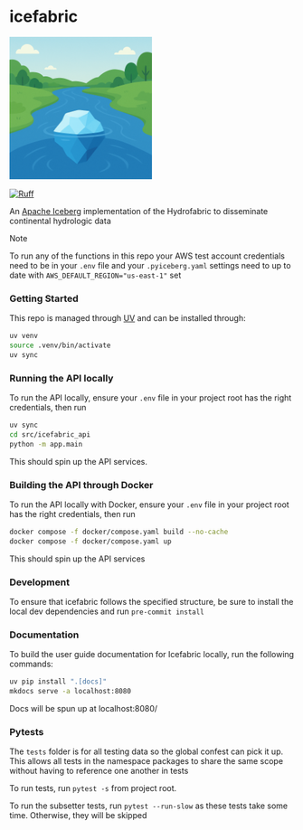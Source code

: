 # icefabric

<img src="docs/img/icefabric.png" alt="icefabric" width="50%"/>

[![Ruff](https://img.shields.io/endpoint?url=https://raw.githubusercontent.com/astral-sh/ruff/main/assets/badge/v2.json)](https://github.com/astral-sh/ruff)


An [Apache Iceberg](https://py.iceberg.apache.org/) implementation of the Hydrofabric to disseminate continental hydrologic data

> [!NOTE]
> To run any of the functions in this repo your AWS test account credentials need to be in your `.env` file and your `.pyiceberg.yaml` settings need to up to date with `AWS_DEFAULT_REGION="us-east-1"` set

### Getting Started
This repo is managed through [UV](https://docs.astral.sh/uv/getting-started/installation/) and can be installed through:
```sh
uv venv
source .venv/bin/activate
uv sync
```

### Running the API locally
To run the API locally, ensure your `.env` file in your project root has the right credentials, then run
```sh
uv sync
cd src/icefabric_api
python -m app.main
```
This should spin up the API services.

### Building the API through Docker
To run the API locally with Docker, ensure your `.env` file in your project root has the right credentials, then run
```sh
docker compose -f docker/compose.yaml build --no-cache
docker compose -f docker/compose.yaml up
```
This should spin up the API services


### Development
To ensure that icefabric follows the specified structure, be sure to install the local dev dependencies and run `pre-commit install`

### Documentation
To build the user guide documentation for Icefabric locally, run the following commands:
```sh
uv pip install ".[docs]"
mkdocs serve -a localhost:8080
```
Docs will be spun up at localhost:8080/

### Pytests

The `tests` folder is for all testing data so the global confest can pick it up. This allows all tests in the namespace packages to share the same scope without having to reference one another in tests

To run tests, run `pytest -s` from project root.

To run the subsetter tests, run `pytest --run-slow` as these tests take some time. Otherwise, they will be skipped
